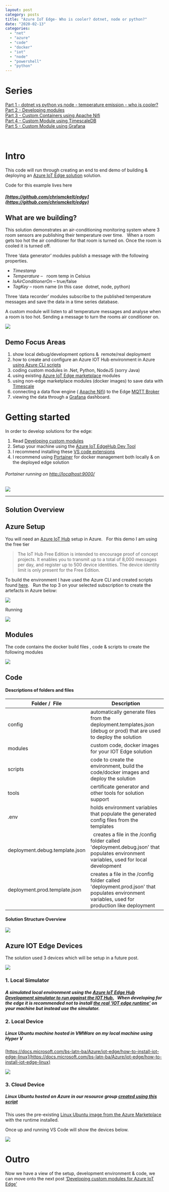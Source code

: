 ```yaml
---
layout: post
category: posts
title: "Azure IoT Edge- Who is cooler? dotnet, node or python?"
date: "2020-02-13"
categories: 
  - "net"
  - "azure"
  - "code"
  - "docker"
  - "iot"
  - "node"
  - "powershell"
  - "python"
---
```


# Series

[Part 1 - dotnet vs python vs node - temperature emission - who is cooler?](https://dev.to/chris_mckelt/azure-iot-edge-who-is-cooler-dotnet-node-or-python-369m)  
[Part 2 - Developing modules](https://dev.to/chris_mckelt/azure-iot-edge-developing-custom-modules-df3)  
[Part 3 - Custom Containers using Apache Nifi](https://dev.to/chris_mckelt/azure-iot-edge-3rd-party-containers-3mi3)  
[Part 4 - Custom Module using TimescaleDB](https://dev.to/chris_mckelt/azure-iot-edge-using-timescaledb-on-the-edge-2ec1)  
[Part 5 - Custom Module using Grafana](https://dev.to/chris_mckelt/azure-iot-edge-using-grafana-on-the-edge-26na)

[  
](file:///C:/temp/Part%205%20-%20Custom%20Module%20using%20Grafana)

# Intro

This code will run through creating an end to end demo of building & deploying an [Azure IoT Edge solution](https://docs.microsoft.com/en-us/azure/iot-edge/about-iot-edge) solution.

Code for this example lives here

##### [https://github.com/chrismckelt/edgy](https://github.com/chrismckelt/edgy)

## What are we building?

This solution demonstrates an air-conditioning monitoring system where 3 room sensors are publishing their temperature over time.   When a room gets too hot the air conditioner for that room is turned on. Once the room is cooled it is turned off.

Three ‘data generator’ modules publish a message with the following properties.

- _Timestamp_ 
- _Temperature_ –   room temp in Celsius
- _IsAirConditionerOn_ – true/false
- _TagKey_ – room name (in this case  dotnet, node, python)

Three ‘data recorder’ modules subscribe to the published temperature messages and save the data in a time series database.

A custom module will listen to all temperature messages and analyse when a room is too hot. Sending a message to turn the rooms air conditioner on.

![](https://raw.githubusercontent.com/chrismckelt/chrismckelt.github.io/master/_posts/posts/images//76138797-6afb6a80-6085-11ea-93dd-2a8fda17583a.png)

## Demo Focus Areas

1. show local debug/development options &  remote/real deployment
2. how to create and configure an Azure IOT Hub environment in Azure [using Azure CLI scripts](https://github.com/chrismckelt/edgy/tree/master/scripts/environment)
3. coding custom modules in .Net, Python, NodeJS (sorry Java)
4. using existing [Azure IoT Edge marketplace](https://aka.ms/iot-edge-marketplace) modules
5. using non-edge marketplace modules (docker images) to save data with [Timescale](https://www.timescale.com/)
6. connecting a data flow engine ( [Apache Nifi](https://nifi.apache.org/)) to the Edge [MQTT Broker](https://docs.microsoft.com/en-us/azure/iot-hub/iot-hub-mqtt-support)
7. viewing the data through a [Grafana](https://grafana.com/) dashboard.

# Getting started

In order to develop solutions for the edge:

1. Read [Developing custom modules](https://docs.microsoft.com/en-us/azure/iot-edge/how-to-vs-code-develop-module)
2. Setup your machine using the [Azure IoT EdgeHub Dev Tool](https://github.com/Azure/iotedgedev)
3. I recommend installing these [VS code extensions](https://marketplace.visualstudio.com/items?itemName=vsciot-vscode.azure-iot-edge)
4. I recommend using [Portainer](https://www.portainer.io/) for docker management both locally & on the deployed edge solution

###### Portainer running on [http://localhost:9000/](http://localhost:9000/)

![](https://raw.githubusercontent.com/chrismckelt/chrismckelt.github.io/master/_posts/posts/images//76701501-ae487f80-66fc-11ea-861a-2f04c19bdf56.png)

* * *

## Solution Overview

## Azure Setup

You will need an [Azure IoT Hub](https://azure.microsoft.com/en-us/pricing/details/iot-hub/) setup in Azure.   For this demo I am using the free tier

> The IoT Hub Free Edition is intended to encourage proof of concept projects. It enables you to transmit up to a total of 8,000 messages per day, and register up to 500 device identities. The device identity limit is only present for the Free Edition.

To build the environment I have used the Azure CLI and created scripts found [here](https://github.com/chrismckelt/edgy/tree/master/scripts/environment).   Run the top 3 on your selected subscription to create the artefacts in Azure below:

![](https://raw.githubusercontent.com/chrismckelt/chrismckelt.github.io/master/_posts/posts/images//77835944-caccc900-718c-11ea-815a-b75fc729905b.png)

Running

![](https://raw.githubusercontent.com/chrismckelt/chrismckelt.github.io/master/_posts/posts/images//75735359-75d89700-5d35-11ea-8b46-9e5be2274d46.png)

## Modules

The code contains the docker build files , code & scripts to create the following modules

![](https://raw.githubusercontent.com/chrismckelt/chrismckelt.github.io/master/_posts/posts/images//75736364-fa2c1980-5d37-11ea-99f9-42eb41fb7ea1.png)

## Code

#### Descriptions of folders and files

| Folder /  File | Description |
| --- | --- |
| config | automatically generate files from the deployment.templates.json (debug or prod) that are used to deploy the solution |
| modules | custom code, docker images for your IOT Edge solution |
| scripts | code to create the environment, build the code/docker images and deploy the solution |
| tools | certificate generator and other tools for solution support |
| .env | holds environment variables that populate the generated config files from the templates |
| deployment.debug.template.json |   creates a file in the /config folder called 'deployment.debug.json' that populates environment variables, used for local development |
| deployment.prod.template.json | creates a file in the /config folder called 'deployment.prod.json' that populates environment variables, used for production like deployment |

#### Solution Structure Overview

![](https://raw.githubusercontent.com/chrismckelt/chrismckelt.github.io/master/_posts/posts/images//75339444-81f2cd80-58cb-11ea-8c08-eb485e8b5e4b.png)

## Azure IOT Edge Devices

The solution used 3 devices which will be setup in a future post.

![](https://raw.githubusercontent.com/chrismckelt/chrismckelt.github.io/master/_posts/posts/images//76172689-62b14580-61d3-11ea-8dd5-26fb9c1f4d40.png)

### 1\. Local Simulator

##### A simulated local environment using the [Azure IoT Edge Hub Development simulator to run against the IOT Hub.](https://github.com/Azure/iotedgehubdev)   When developing for the edge it is recommended not to install [the real ‘IOT edge runtime’](https://docs.microsoft.com/bs-latn-ba/Azure/iot-edge/how-to-install-iot-edge-linux) on your machine but instead use the simulator.

### 2\. Local Device

##### Linux Ubuntu machine hosted in VMWare on my local machine using Hyper V

[https://docs.microsoft.com/bs-latn-ba/Azure/iot-edge/how-to-install-iot-edge-linux](https://docs.microsoft.com/bs-latn-ba/Azure/iot-edge/how-to-install-iot-edge-linux)

![](https://raw.githubusercontent.com/chrismckelt/chrismckelt.github.io/master/_posts/posts/images//76173281-1d901200-61d9-11ea-9a9c-bdceacf476c9.png)

### 3\. Cloud Device

##### Linux Ubuntu hosted on Azure in our resource group [created using this script](https://github.com/chrismckelt/edgy/blob/master/scripts/environment/init.ps1)

This uses the pre-existing [Linux Ubuntu image from the Azure Marketplace](https://azuremarketplace.microsoft.com/en-us/marketplace/apps/microsoft_iot_edge.iot_edge_vm_ubuntu?tab=overview)  with the runtime installed.

Once up and running VS Code will show the devices below.

 [![](https://raw.githubusercontent.com/chrismckelt/chrismckelt.github.io/master/_posts/posts/images//76172706-870d2200-61d3-11ea-8c02-eb29f5813075.png)](https://user-images.githubusercontent.com/662868/76172706-870d2200-61d3-11ea-8c02-eb29f5813075.png "https://user-images.githubusercontent.com/662868/76172706-870d2200-61d3-11ea-8c02-eb29f5813075.png") 

# Outro

Now we have a view of the setup, development environment & code, we can move onto the next post [‘Developing custom modules for Azure IoT Edge’](http://blog.mckelt.com/2020/03/09/azure-iot-edge-developing-custom-modules/)

